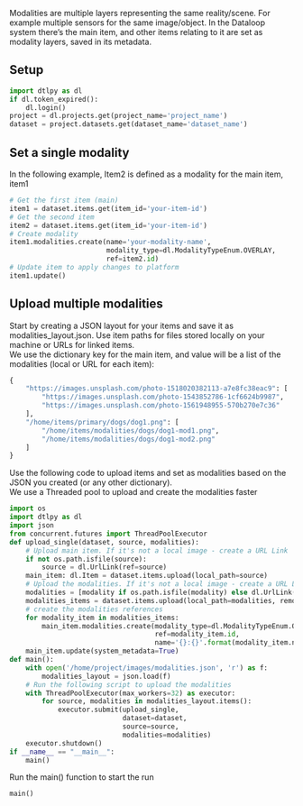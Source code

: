 Modalities are multiple layers representing the same reality/scene. For example multiple sensors for the same image/object. In the Dataloop system there’s the main item, and other items relating to it are set as modality layers, saved in its metadata.  
## Setup  

```python
import dtlpy as dl
if dl.token_expired():
    dl.login()
project = dl.projects.get(project_name='project_name')
dataset = project.datasets.get(dataset_name='dataset_name')
```
## Set a single modality  
In the following example, Item2 is defined as a modality for the main item, item1  
  

```python
# Get the first item (main)
item1 = dataset.items.get(item_id='your-item-id')
# Get the second item
item2 = dataset.items.get(item_id='your-item-id')
# Create modality
item1.modalities.create(name='your-modality-name',
                        modality_type=dl.ModalityTypeEnum.OVERLAY,
                        ref=item2.id)
# Update item to apply changes to platform
item1.update()
```
## Upload multiple modalities  
Start by creating a JSON layout for your items and save it as modalities_layout.json. Use item paths for files stored locally on your machine or URLs for linked items.  
We use the dictionary key for the main item, and value will be a list of the modalities (local or URL for each item):  

```python
{
    "https://images.unsplash.com/photo-1518020382113-a7e8fc38eac9": [
        "https://images.unsplash.com/photo-1543852786-1cf6624b9987",
        "https://images.unsplash.com/photo-1561948955-570b270e7c36"
    ],
    "/home/items/primary/dogs/dog1.png": [
        "/home/items/modalities/dogs/dog1-mod1.png",
        "/home/items/modalities/dogs/dog1-mod2.png"
    ]
}
```
Use the following code to upload items and set as modalities based on the JSON you created (or any other dictionary).  
We use a Threaded pool to upload and create the modalities faster  
  

```python
import os
import dtlpy as dl
import json
from concurrent.futures import ThreadPoolExecutor
def upload_single(dataset, source, modalities):
    # Upload main item. If it's not a local image - create a URL Link
    if not os.path.isfile(source):
        source = dl.UrlLink(ref=source)
    main_item: dl.Item = dataset.items.upload(local_path=source)
    # Upload the modalities. If it's not a local image - create a URL Link
    modalities = [modality if os.path.isfile(modality) else dl.UrlLink(ref=modality) for modality in modalities]
    modalities_items = dataset.items.upload(local_path=modalities, remote_path='/modalities')
    # create the modalities references
    for modality_item in modalities_items:
        main_item.modalities.create(modality_type=dl.ModalityTypeEnum.OVERLAY,
                                    ref=modality_item.id,
                                    name='{}:{}'.format(modality_item.name, modality_item.id))
    main_item.update(system_metadata=True)
def main():
    with open('/home/project/images/modalities.json', 'r') as f:
        modalities_layout = json.load(f)
    # Run the following script to upload the modalities
    with ThreadPoolExecutor(max_workers=32) as executor:
        for source, modalities in modalities_layout.items():
            executor.submit(upload_single,
                            dataset=dataset,
                            source=source,
                            modalities=modalities)
    executor.shutdown()
if __name__ == "__main__":
    main()
```
Run the main() function to start the run  

```python
main()
```
